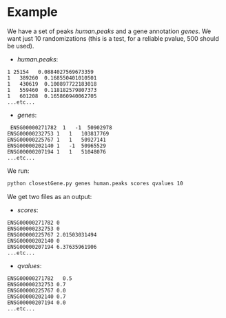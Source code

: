 # Example

We have a set of peaks *human.peaks* and a gene annotation *genes*. We want just 10 randomizations (this is a test, for a reliable pvalue, 500 should be used).
  * *human.peaks*:
  ```
  1	25154	0.0884027569673359
1	389260	0.168550401010501
1	430619	0.100897722183018
1	559460	0.118182579807373
1	601208	0.165860940062705
...etc...
  ```
  * *genes*:
  ```
   ENSG00000271782	1	-1	50902978
ENSG00000232753	1	1	103817769
ENSG00000225767	1	1	50927141
ENSG00000202140	1	-1	50965529
ENSG00000207194	1	1	51048076
...etc...
  ```
We run:
```bash
python closestGene.py genes human.peaks scores qvalues 10
```
We get two files as an output:

  * *scores*:
  ```
ENSG00000271782	0
ENSG00000232753	0
ENSG00000225767	2.01503031494
ENSG00000202140	0
ENSG00000207194	6.37635961906
...etc...  
  ```
  * *qvalues*:
  ```
  ENSG00000271782	0.5
ENSG00000232753	0.7
ENSG00000225767	0.0
ENSG00000202140	0.7
ENSG00000207194	0.0
...etc...
  ```